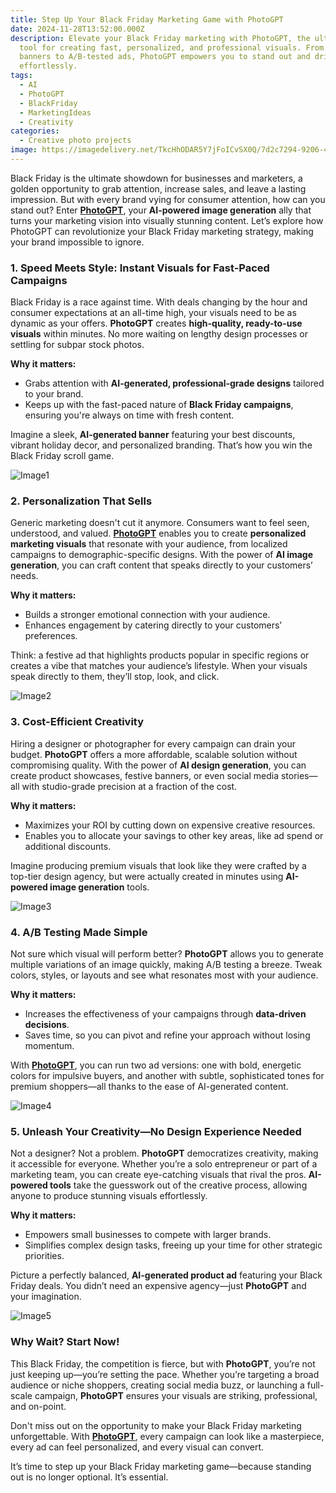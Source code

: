 ```yaml
---
title: Step Up Your Black Friday Marketing Game with PhotoGPT
date: 2024-11-28T13:52:00.000Z
description: Elevate your Black Friday marketing with PhotoGPT, the ultimate
  tool for creating fast, personalized, and professional visuals. From sleek
  banners to A/B-tested ads, PhotoGPT empowers you to stand out and drive sales
  effortlessly.
tags:
  - AI
  - PhotoGPT
  - BlackFriday
  - MarketingIdeas
  - Creativity
categories:
  - Creative photo projects
image: https://imagedelivery.net/TkcHhODAR5Y7jFoICvSX0Q/7d2c7294-9206-45da-f8e9-34b595146400/width=768
---
```




Black Friday is the ultimate showdown for businesses and marketers, a golden opportunity to grab attention, increase sales, and leave a lasting impression. But with every brand vying for consumer attention, how can you stand out? Enter **[PhotoGPT](https://www.photogptai.com)**, your **AI-powered image generation** ally that turns your marketing vision into visually stunning content. Let’s explore how PhotoGPT can revolutionize your Black Friday marketing strategy, making your brand impossible to ignore.

### 1. **Speed Meets Style: Instant Visuals for Fast-Paced Campaigns**

Black Friday is a race against time. With deals changing by the hour and consumer expectations at an all-time high, your visuals need to be as dynamic as your offers. **PhotoGPT** creates **high-quality, ready-to-use visuals** within minutes. No more waiting on lengthy design processes or settling for subpar stock photos.

**Why it matters:**
- Grabs attention with **AI-generated, professional-grade designs** tailored to your brand.
- Keeps up with the fast-paced nature of **Black Friday campaigns**, ensuring you're always on time with fresh content.

Imagine a sleek, **AI-generated banner** featuring your best discounts, vibrant holiday decor, and personalized branding. That’s how you win the Black Friday scroll game.

![Image1](https://imagedelivery.net/TkcHhODAR5Y7jFoICvSX0Q/10d41651-525a-4d08-0c53-65e9e4fab900/q=100)

### 2. **Personalization That Sells**

Generic marketing doesn't cut it anymore. Consumers want to feel seen, understood, and valued. **[PhotoGPT](https://www.photogptai.com)** enables you to create **personalized marketing visuals** that resonate with your audience, from localized campaigns to demographic-specific designs. With the power of **AI image generation**, you can craft content that speaks directly to your customers’ needs.

**Why it matters:**
- Builds a stronger emotional connection with your audience.
- Enhances engagement by catering directly to your customers’ preferences.

Think: a festive ad that highlights products popular in specific regions or creates a vibe that matches your audience’s lifestyle. When your visuals speak directly to them, they’ll stop, look, and click.

![Image2](https://imagedelivery.net/TkcHhODAR5Y7jFoICvSX0Q/04e391f3-e6f2-4394-2698-fd108dac7400/width=768)

### 3. **Cost-Efficient Creativity**

Hiring a designer or photographer for every campaign can drain your budget. **PhotoGPT** offers a more affordable, scalable solution without compromising quality. With the power of **AI design generation**, you can create product showcases, festive banners, or even social media stories—all with studio-grade precision at a fraction of the cost.

**Why it matters:**
- Maximizes your ROI by cutting down on expensive creative resources.
- Enables you to allocate your savings to other key areas, like ad spend or additional discounts.

Imagine producing premium visuals that look like they were crafted by a top-tier design agency, but were actually created in minutes using **AI-powered image generation** tools.

![Image3](https://imagedelivery.net/TkcHhODAR5Y7jFoICvSX0Q/98c77e7a-2b9e-4cc4-1bd6-8e69d2433f00/width=768)

### 4. **A/B Testing Made Simple**

Not sure which visual will perform better? **PhotoGPT** allows you to generate multiple variations of an image quickly, making A/B testing a breeze. Tweak colors, styles, or layouts and see what resonates most with your audience.

**Why it matters:**
- Increases the effectiveness of your campaigns through **data-driven decisions**.
- Saves time, so you can pivot and refine your approach without losing momentum.

With **[PhotoGPT](https://www.photogptai.com)**, you can run two ad versions: one with bold, energetic colors for impulsive buyers, and another with subtle, sophisticated tones for premium shoppers—all thanks to the ease of AI-generated content.

![Image4](https://imagedelivery.net/TkcHhODAR5Y7jFoICvSX0Q/b30d6200-46a4-4f3e-5bfd-3eacb8e73500/q=100)

### 5. **Unleash Your Creativity—No Design Experience Needed**

Not a designer? Not a problem. **PhotoGPT** democratizes creativity, making it accessible for everyone. Whether you’re a solo entrepreneur or part of a marketing team, you can create eye-catching visuals that rival the pros. **AI-powered tools** take the guesswork out of the creative process, allowing anyone to produce stunning visuals effortlessly.

**Why it matters:**
- Empowers small businesses to compete with larger brands.
- Simplifies complex design tasks, freeing up your time for other strategic priorities.

Picture a perfectly balanced, **AI-generated product ad** featuring your Black Friday deals. You didn’t need an expensive agency—just **PhotoGPT** and your imagination.

![Image5](https://imagedelivery.net/TkcHhODAR5Y7jFoICvSX0Q/8848164e-71fd-43a9-b92d-e0e46854c200/width=7680)

### **Why Wait? Start Now!**

This Black Friday, the competition is fierce, but with **PhotoGPT**, you’re not just keeping up—you’re setting the pace. Whether you’re targeting a broad audience or niche shoppers, creating social media buzz, or launching a full-scale campaign, **PhotoGPT** ensures your visuals are striking, professional, and on-point.

Don't miss out on the opportunity to make your Black Friday marketing unforgettable. With **[PhotoGPT](https://www.photogptai.com)**, every campaign can look like a masterpiece, every ad can feel personalized, and every visual can convert.

It’s time to step up your Black Friday marketing game—because standing out is no longer optional. It’s essential.


